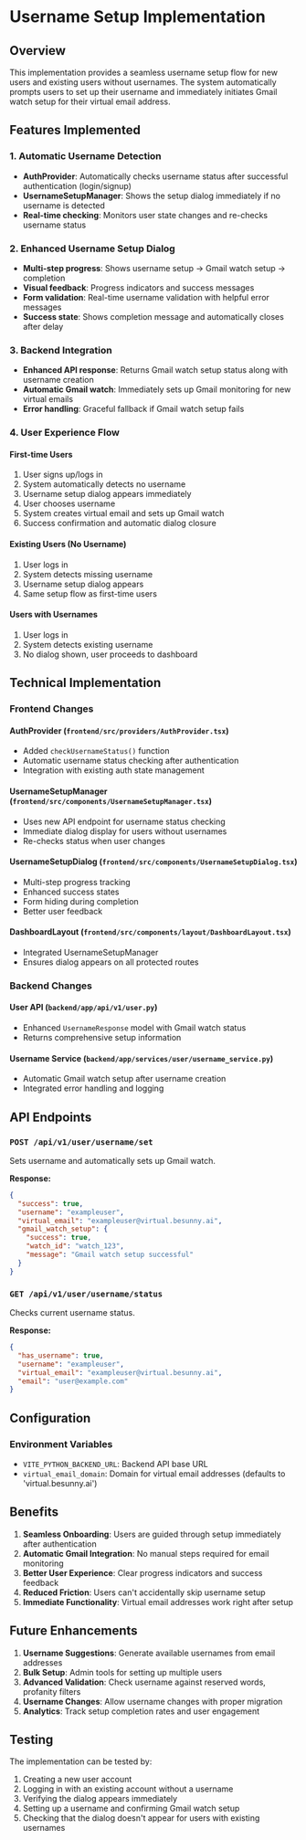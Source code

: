 # Username Setup Implementation

## Overview
This implementation provides a seamless username setup flow for new users and existing users without usernames. The system automatically prompts users to set up their username and immediately initiates Gmail watch setup for their virtual email address.

## Features Implemented

### 1. Automatic Username Detection
- **AuthProvider**: Automatically checks username status after successful authentication (login/signup)
- **UsernameSetupManager**: Shows the setup dialog immediately if no username is detected
- **Real-time checking**: Monitors user state changes and re-checks username status

### 2. Enhanced Username Setup Dialog
- **Multi-step progress**: Shows username setup → Gmail watch setup → completion
- **Visual feedback**: Progress indicators and success messages
- **Form validation**: Real-time username validation with helpful error messages
- **Success state**: Shows completion message and automatically closes after delay

### 3. Backend Integration
- **Enhanced API response**: Returns Gmail watch setup status along with username creation
- **Automatic Gmail watch**: Immediately sets up Gmail monitoring for new virtual emails
- **Error handling**: Graceful fallback if Gmail watch setup fails

### 4. User Experience Flow

#### First-time Users
1. User signs up/logs in
2. System automatically detects no username
3. Username setup dialog appears immediately
4. User chooses username
5. System creates virtual email and sets up Gmail watch
6. Success confirmation and automatic dialog closure

#### Existing Users (No Username)
1. User logs in
2. System detects missing username
3. Username setup dialog appears
4. Same setup flow as first-time users

#### Users with Usernames
1. User logs in
2. System detects existing username
3. No dialog shown, user proceeds to dashboard

## Technical Implementation

### Frontend Changes

#### AuthProvider (`frontend/src/providers/AuthProvider.tsx`)
- Added `checkUsernameStatus()` function
- Automatic username status checking after authentication
- Integration with existing auth state management

#### UsernameSetupManager (`frontend/src/components/UsernameSetupManager.tsx`)
- Uses new API endpoint for username status checking
- Immediate dialog display for users without usernames
- Re-checks status when user changes

#### UsernameSetupDialog (`frontend/src/components/UsernameSetupDialog.tsx`)
- Multi-step progress tracking
- Enhanced success states
- Form hiding during completion
- Better user feedback

#### DashboardLayout (`frontend/src/components/layout/DashboardLayout.tsx`)
- Integrated UsernameSetupManager
- Ensures dialog appears on all protected routes

### Backend Changes

#### User API (`backend/app/api/v1/user.py`)
- Enhanced `UsernameResponse` model with Gmail watch status
- Returns comprehensive setup information

#### Username Service (`backend/app/services/user/username_service.py`)
- Automatic Gmail watch setup after username creation
- Integrated error handling and logging

## API Endpoints

### `POST /api/v1/user/username/set`
Sets username and automatically sets up Gmail watch.

**Response:**
```json
{
  "success": true,
  "username": "exampleuser",
  "virtual_email": "exampleuser@virtual.besunny.ai",
  "gmail_watch_setup": {
    "success": true,
    "watch_id": "watch_123",
    "message": "Gmail watch setup successful"
  }
}
```

### `GET /api/v1/user/username/status`
Checks current username status.

**Response:**
```json
{
  "has_username": true,
  "username": "exampleuser",
  "virtual_email": "exampleuser@virtual.besunny.ai",
  "email": "user@example.com"
}
```

## Configuration

### Environment Variables
- `VITE_PYTHON_BACKEND_URL`: Backend API base URL
- `virtual_email_domain`: Domain for virtual email addresses (defaults to 'virtual.besunny.ai')

## Benefits

1. **Seamless Onboarding**: Users are guided through setup immediately after authentication
2. **Automatic Gmail Integration**: No manual steps required for email monitoring
3. **Better User Experience**: Clear progress indicators and success feedback
4. **Reduced Friction**: Users can't accidentally skip username setup
5. **Immediate Functionality**: Virtual email addresses work right after setup

## Future Enhancements

1. **Username Suggestions**: Generate available usernames from email addresses
2. **Bulk Setup**: Admin tools for setting up multiple users
3. **Advanced Validation**: Check username against reserved words, profanity filters
4. **Username Changes**: Allow username changes with proper migration
5. **Analytics**: Track setup completion rates and user engagement

## Testing

The implementation can be tested by:
1. Creating a new user account
2. Logging in with an existing account without a username
3. Verifying the dialog appears immediately
4. Setting up a username and confirming Gmail watch setup
5. Checking that the dialog doesn't appear for users with existing usernames
